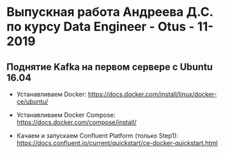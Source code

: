 # Выпускная работа Андреева Д.С. по курсу Data Engineer - Otus - 11-2019



## Поднятие Kafka на первом сервере с Ubuntu 16.04

* Устанавливаем Docker: https://docs.docker.com/install/linux/docker-ce/ubuntu/

* Устанавливаем Docker Compose: https://docs.docker.com/compose/install/

* Качаем и запускаем Confluent Platform (только Step1): https://docs.confluent.io/current/quickstart/ce-docker-quickstart.html